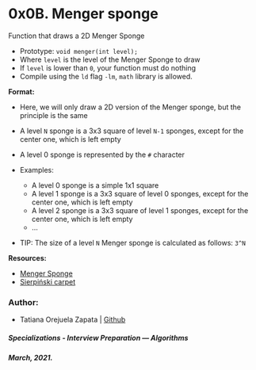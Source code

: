 # 0x0B. Menger sponge

Function that draws a 2D Menger Sponge

* Prototype: `void menger(int level);`
* Where `level` is the level of the Menger Sponge to draw
* If `level` is lower than `0`, your function must do nothing
* Compile using the `ld` flag `-lm`, `math` library is allowed.

**Format:**
* Here, we will only draw a 2D version of the Menger sponge, but the principle is the same
* A level `N` sponge is a 3x3 square of level `N-1` sponges, except for the center one, which is left empty
* A level 0 sponge is represented by the `#` character

* Examples:
  * A level 0 sponge is a simple 1x1 square
  * A level 1 sponge is a 3x3 square of level 0 sponges, except for the center one, which is left empty
  * A level 2 sponge is a 3x3 square of level 1 sponges, except for the center one, which is left empty
  * …
* TIP: The size of a level `N` Menger sponge is calculated as follows: `3^N`

**Resources:**
* [Menger Sponge](https://en.wikipedia.org/wiki/Menger_sponge)
* [Sierpiński carpet](https://en.wikipedia.org/wiki/Sierpi%C5%84ski_carpet)

### Author:
* Tatiana Orejuela Zapata | [Github](https://github.com/tatsOre)

##### Specializations - Interview Preparation ― Algorithms
##### March, 2021.